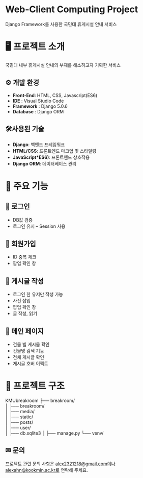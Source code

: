 # Web-Client Computing Project
Django Framework를 사용한 국민대 휴게시설 안내 서비스

# 🖥️ 프로젝트 소개
국민대 내부 휴게시설 안내의 부재를 해소하고자 기획한 서비스
<br>

## ⚙️ 개발 환경
- **Front-End**: HTML, CSS, Javascript(ES6)
- **IDE** : Visual Studio Code
- **Framework** : Django 5.0.6
- **Database** : Django ORM

## 🛠사용된 기술
- **Django**: 백엔드 프레임워크
- **HTML/CSS**: 프론트엔드 마크업 및 스타일링
- **JavaScript*ES6)**: 프론트엔드 상호작용
- **Django ORM**: 데이터베이스 관리

# 📌 주요 기능
## 👤 로그인
- DB값 검증
- 로그인 유지 – Session 사용
## 🔑 회원가입 
- ID 중복 체크
- 팝업 확인 창
## 📝 게시글 작성
- 로그인 한 유저만 작성 가능
- 사진 삽입
- 팝업 확인 창
- 글 작성, 읽기
## 📃 메인 페이지 
- 건물 별 게시물 확인
- 건물명 검색 기능
- 전체 게시글 확인
- 게시글 호버 이펙트

# 📁 프로젝트 구조
KMUbreakroom
├── breakroom/ <br>
│ ├── breakroom/ <br>
│ ├── media/ <br>
│ ├── static/ <br>
│ ├── posts/ <br>
│ ├── user/ <br>
│ ├── db.sqlite3
│ ├── manage.py
└── venv/ <br>

## ✉ 문의
프로젝트 관련 문의 사항은 alex2321218@gmail.com이나 alexahn@kookmin.ac.kr로 연락해 주세요.
